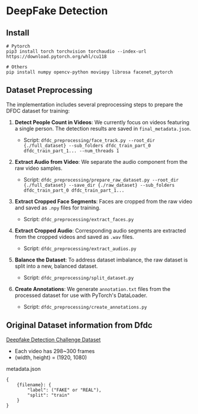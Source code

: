 # DeepFake Detection

## Install
```
# Pytorch
pip3 install torch torchvision torchaudio --index-url https://download.pytorch.org/whl/cu118

# Others
pip install numpy opencv-python moviepy librosa facenet_pytorch
```


## Dataset Preprocessing
The implementation includes several preprocessing steps to prepare the DFDC dataset for training:

1. **Detect People Count in Videos**: We currently focus on videos featuring a single person. The detection results are saved in `final_metadata.json`.
   - Script: `dfdc_preprocessing/face_track.py --root_dir {./full_dataset} --sub_folders dfdc_train_part_0 dfdc_train_part_1... --num_threads 1`

2. **Extract Audio from Video**: We separate the audio component from the raw video samples.
   - Script: `dfdc_preprocessing/prepare_raw_dataset.py --root_dir {./full_dataset} --save_dir {./raw_dataset} --sub_folders dfdc_train_part_0 dfdc_train_part_1...`

3. **Extract Cropped Face Segments**: Faces are cropped from the raw video and saved as `.npy` files for training.
   - Script: `dfdc_preprocessing/extract_faces.py`

4. **Extract Cropped Audio**: Corresponding audio segments are extracted from the cropped videos and saved as `.wav` files.
   - Script: `dfdc_preprocessing/extract_audios.py`

5. **Balance the Dataset**: To address dataset imbalance, the raw dataset is split into a new, balanced dataset.
   - Script: `dfdc_preprocessing/split_dataset.py`

6. **Create Annotations**: We generate `annotation.txt` files from the processed dataset for use with PyTorch's DataLoader.
   - Script: `dfdc_preprocessing/create_annotations.py`

## Original Dataset information from Dfdc
[Deepfake Detection Challenge Dataset](https://www.kaggle.com/c/deepfake-detection-challenge)

* Each video has 298~300 frames
* (width, height) = (1920, 1080)

metadata.json

```
{
    {filename}: {
        "label": ("FAKE" or "REAL"),
        "split": "train"
    }
}
```